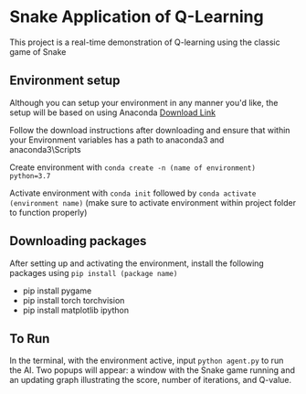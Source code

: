 # Snake Application of Q-Learning
This project is a real-time demonstration of Q-learning using the classic game of Snake
## Environment setup
Although you can setup your environment in any manner you'd like, the setup will be based on using Anaconda [Download Link](https://www.anaconda.com/download)

Follow the download instructions after downloading and ensure that within your Environment variables has a path to anaconda3 and anaconda3\Scripts

Create environment with `conda create -n (name of environment) python=3.7`

Activate environment with `conda init` followed by `conda activate (environment name)`
(make sure to activate environment within project folder to function properly)

## Downloading packages
After setting up and activating the environment, install the following packages using `pip install (package name)`

- pip install pygame
- pip install torch torchvision
- pip install matplotlib ipython

## To Run
In the terminal, with the environment active, input `python agent.py` to run the AI. Two popups will appear: a window with the Snake game running and an updating graph illustrating the score, number of iterations, and Q-value.
